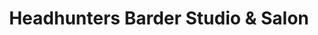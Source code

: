 ---
title: "Headhunters Barder Studio & Salon"
url: /perrysburg/headhunters-barder-studio-and-salon/
shop: hairdresser
---